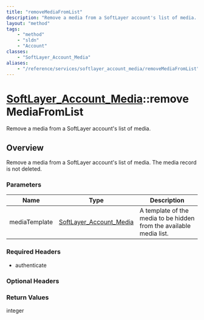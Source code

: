 ```yaml
---
title: "removeMediaFromList"
description: "Remove a media from a SoftLayer account's list of media. The media record is not deleted."
layout: "method"
tags:
    - "method"
    - "sldn"
    - "Account"
classes:
    - "SoftLayer_Account_Media"
aliases:
    - "/reference/services/softlayer_account_media/removeMediaFromList"
---
```

# [SoftLayer_Account_Media](/reference/services/SoftLayer_Account_Media)::removeMediaFromList

Remove a media from a SoftLayer account's list of media.


## Overview 
Remove a media from a SoftLayer account's list of media. The media record is not deleted. 

### Parameters 
|Name | Type | Description |
| --- | --- | --- |
|mediaTemplate| <a href='/reference/datatypes/SoftLayer_Account_Media'>SoftLayer_Account_Media </a>| A template of the media to be hidden from the available media list.|


### Required Headers
* authenticate

### Optional Headers

### Return Values
integer

